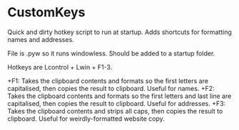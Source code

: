 # CustomKeys
Quick and dirty hotkey script to run at startup. Adds shortcuts for formatting names and addresses.

File is .pyw so it runs windowless. Should be added to a startup folder.

Hotkeys are Lcontrol + Lwin + F1-3.

+F1: Takes the clipboard contents and formats so the first letters are capitalised, then copies the result to clipboard. Useful for names.
+F2: Takes the clipboard contents and formats so the first letters and last line are capitalised, then copies the result to clipboard. Useful for addresses.
+F3: Takes the clipboard contents and strips all caps, then copies the result to clipboard. Useful for weirdly-formatted website copy.
